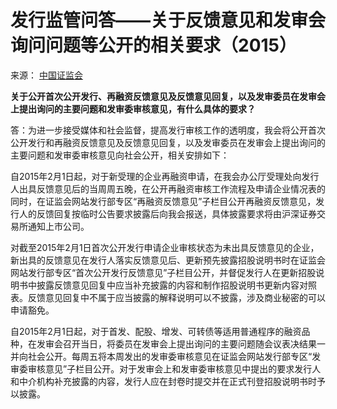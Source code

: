 # 发行监管问答——关于反馈意见和发审会询问问题等公开的相关要求（2015）

来源： [中国证监会](http://www.csrc.gov.cn/pub/newsite/fxjgb/fxbzcfg/fxbfxjgwd/201901/t20190111_349704.html)

**关于公开首次公开发行、再融资反馈意见及反馈意见回复，以及发审委员在发审会上提出询问的主要问题和发审委审核意见，有什么具体的要求？**

答：为进一步接受媒体和社会监督，提高发行审核工作的透明度，我会将公开首次公开发行和再融资反馈意见及反馈意见回复，以及发审委员在发审会上提出询问的主要问题和发审委审核意见向社会公开，相关安排如下：

自2015年2月1日起，对于新受理的企业再融资申请，在我会办公厅受理处向发行人出具反馈意见后的当周周五晚，在公开再融资审核工作流程及申请企业情况表的同时，在证监会网站发行部专区“再融资反馈意见”子栏目公开再融资反馈意见，发行人的反馈回复按临时公告要求披露后向我会报送，具体披露要求将由沪深证券交易所通知上市公司。

对截至2015年2月1日首次公开发行申请企业审核状态为未出具反馈意见的企业，新出具的反馈意见在发行人落实反馈意见后、更新预先披露招股说明书时在证监会网站发行部专区“首次公开发行反馈意见”子栏目公开，并督促发行人在更新招股说明书中披露反馈意见回复中应当补充披露的内容和制作招股说明书更新内容对照表。反馈意见回复中不属于应当披露的解释说明可以不披露，涉及商业秘密的可以申请豁免。

自2015年2月1日起，对于首发、配股、增发、可转债等适用普通程序的融资品种，在发审会召开当日，将委员在发审会上提出询问的主要问题随会议表决结果一并向社会公开。每周五将本周发出的发审委审核意见在证监会网站发行部专区“发审委审核意见”子栏目公开。对于发审会上和发审委审核意见中提出的要求发行人和中介机构补充披露的内容，发行人应在封卷时提交并在正式刊登招股说明书时予以披露。
